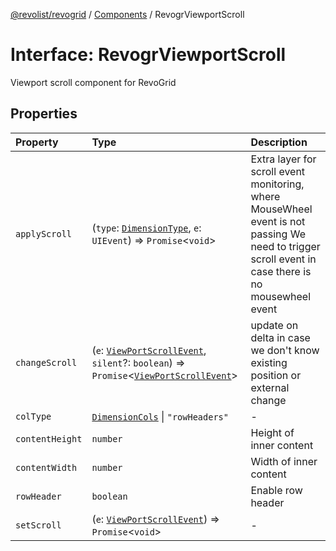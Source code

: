 [@revolist/revogrid](README.md) / [Components](Namespace.Components.md) / RevogrViewportScroll

# Interface: RevogrViewportScroll

Viewport scroll component for RevoGrid

## Properties

| Property | Type | Description |
| :------ | :------ | :------ |
| `applyScroll` | (`type`: [`DimensionType`](Type.DimensionType.md), `e`: `UIEvent`) => `Promise`\<`void`\> | Extra layer for scroll event monitoring, where MouseWheel event is not passing We need to trigger scroll event in case there is no mousewheel event |
| `changeScroll` | (`e`: [`ViewPortScrollEvent`](Type.ViewPortScrollEvent.md), `silent`?: `boolean`) => `Promise`\<[`ViewPortScrollEvent`](Type.ViewPortScrollEvent.md)\> | update on delta in case we don't know existing position or external change |
| `colType` | [`DimensionCols`](Type.DimensionCols.md) \| `"rowHeaders"` | - |
| `contentHeight` | `number` | Height of inner content |
| `contentWidth` | `number` | Width of inner content |
| `rowHeader` | `boolean` | Enable row header |
| `setScroll` | (`e`: [`ViewPortScrollEvent`](Type.ViewPortScrollEvent.md)) => `Promise`\<`void`\> | - |
